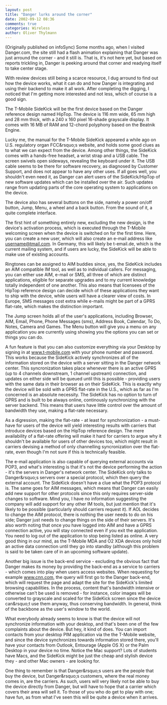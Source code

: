 ```yaml
---
layout: post
title: "Danger lurks around the corner"
date: 2002-09-12 08:36
comments: true
categories: Wireless
author: Oliver Thylmann
---
```



(Originally published on infoSync) Some months ago, when I visited Danger.com, the site still had a flash animation explaining that Danger was just arround the corner - and it still is. That is, it's not here yet, but based on reports trickling in, Danger is peeking around that corner and readying itself to take center stage.





With review devices still being a scarce resource, I dug arround to find out how the device works, what it can do and how Danger is integrating and using their backend to make it all work. After completing the digging, I noticed that I'm getting more interested and not less, which of course is a good sign.

The T-Mobile SideKick will be the first device based on the Danger reference design named HipTop. The device is 116 mm wide, 65 mm high and 28 mm thick, with a 240 x 160 pixel 16-shade grayscale display. It comes with 16 MB of RAM and 12-chord polyphony based on the Beatnik Engine.

Lucky me, the manual for the T-Mobile SideKick appeared a while ago on U.S. regulatory organ FCC&amp;rsquo;s website, and holds some good clues as to what we can expect from the device. Among other things, the SideKick comes with a hands-free headset, a wrist strap and a USB cable. The screen swivels open sideways, revealing the keyboard under it. The USB cable seems to be there for software recovery, as diagnosed by Customer Support, and does not appear to have any other uses. If all goes well, you shouldn't even need it, as Danger can alert users of the SideKick/HipTop of new software updates which can be installed over the air. Such updates range from updating parts of the core operating system to applications on the device.

The device also has several buttons on the side, namely a power on/off button, Jump, Menu, a wheel and a back button. From the sound of it, a quite complete interface.

The first hint of something entirely new, excluding the new design, is the device's activation process, which is executed through the T-Mobile welcoming screen when the device is switched on for the first time. Here, you can create a new user, which will also create an e-mail address like username@tmail.com. In Germany, this will likely be t-email.de, which is the current mailing system, and if users are lucky, the SideKick will be able to make use of existing accounts.

Ringtones can be assigned to AIM buddies since, yes, the SideKick includes an AIM compatible IM tool, as well as to individual callers. For messaging, you can either use AIM, e-mail or SMS, all three of which are distinct applications, eligible for separate upgrades and to my current knowledge totally independent of one another. This also means that licensees of the HipTop reference design can decide which of these applications they want to ship with the device, while users will have a clearer view of costs. In Europe, SMS messages cost extra while e-mails might be part of a GPRS flat-rate, which makes the distinction important.

The Jump screen holds all of the user's applications, including Browser, AIM, Email, Phone, Phone Messages (sms), Address Book, Calendar, To Do, Notes, Camera and Games. The Menu button will give you a menu on any application you are currently using showing you the options you can set or things you can do.

A fun feature is that you can also customize everything via your Desktop by signing in at www.t-mobile.com with your phone number and password. This works because the SideKick actively synchronizes all of the information stored on the device with a server sitting in the Danger network center. This syncronization takes place whenever there is an active GPRS (up to 4 channels downstream, 1 channel upstream) connection, and updates on either side will be queued until this is possible - providing users with the same data in their browser as on their SideKick. This is exactly why the device will be sold with a GPRS flat-rate in the U.S., which as far as I'm concerned is an absolute necessity. The SideKick has no option to turn of GPRS and is built to be always online, continously synchronizing with the server backend. This means that users have little control over the amount of bandwidth they use, making a flat-rate necessary.

As a digression, making the flat-rate - at least for synchronization - a must-have for users of the device will yield interesting results with carriers that introduce devices based on the HipTop reference design. The mere availability of a flat-rate offering will make it hard for carriers to argue why it shouldn't be available for users of other devices too, which might result in carriers devising a method of only channelling syncronization over the flat-rate, even though I'm not sure if this is technically feasible.

The e-mail application is also capable of querying external accounts via POP3, and what's interesting is that it's not the device performing the action - it's the servers in Danger's network center. The SideKick only talks to Danger&amp;rsquo;s servers over a special protocol, which then query the external account. The SideKick doesn't have a clue what the POP3 protocol is. The same goes for AIM messages, which means that Danger can easily add new support for other protocols since this only requires server-side changes to software. Mind you, I have no information suggesting the company will add support for any other IM tools, but just mention that it's likely to be possible (particularly should carriers request it). If AOL decides to change the AIM protocol, there is nothing the user needs to do on his side; Danger just needs to change things on the side of their servers. It's also worth noting that once you have logged into AIM and have a GPRS connection active, you will stay connected even if you exit the application. You need to log out of the application to stop being listed as online. A very good thing in our mind, as the T-Mobile MDA and O2 XDA devices only hold an active data connection until they go into standby (although this problem is said to be taken care of in an upcoming software update).

Another big issue is the back-end service - excluding the obvious fact that Danger makes its money by providing the back-end as a service to carriers - which comes into play when users access websites. When requesting for example www.cnn.com, the query will first go to the Danger back-end, which will request the page and adapt the site for the SideKick's limited browsing capabilities. In the process, content that's bandwidth intensive or otherwise can't be used is removed - for instance, color images will be converted to grayscale and scaled for the SideKick screen since the device can&amp;rsquo;t use them anyway, thus conserving bandwidth. In general, think of the backbone as the user's window to the world.

What everybody already seems to know is that the device will not synchronize information with your desktop, and that's been one of the few complaints about the device. But hey, it kind of does. You can import contacts from your desktop PIM application via the the T-Mobile website, and since the device synchronizes towards information stored there, you'll have your contacts from Outlook, Entourage (Apple OS X) or the Palm Desktop in your device no time. Notice the Mac support? Lots of students have Macs, and the SideKick might be just the cheap and stylish device they - and other Mac owners - are looking for.

One thing to remember is that Danger&amp;rsquo;s users are the people that buy the device, but Danger&amp;rsquo;s customers, where the real money comes in, are the carriers. As such, users will very likely not be able to buy the device directly from Danger, but will have to hope that a carrier which covers their area will sell it. To those of you who do get to play with one; have fun, as from what I've seen this will be quite a device when it arrives.


